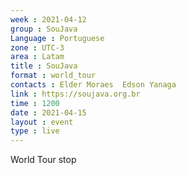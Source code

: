 ```yaml
---
week : 2021-04-12
group : SouJava
Language : Portuguese
zone : UTC-3
area : Latam
title : SouJava
format : world_tour
contacts : Elder Moraes  Edson Yanaga
link : https://soujava.org.br
time : 1200
date : 2021-04-15
layout : event
type : live
---
```

World Tour stop
